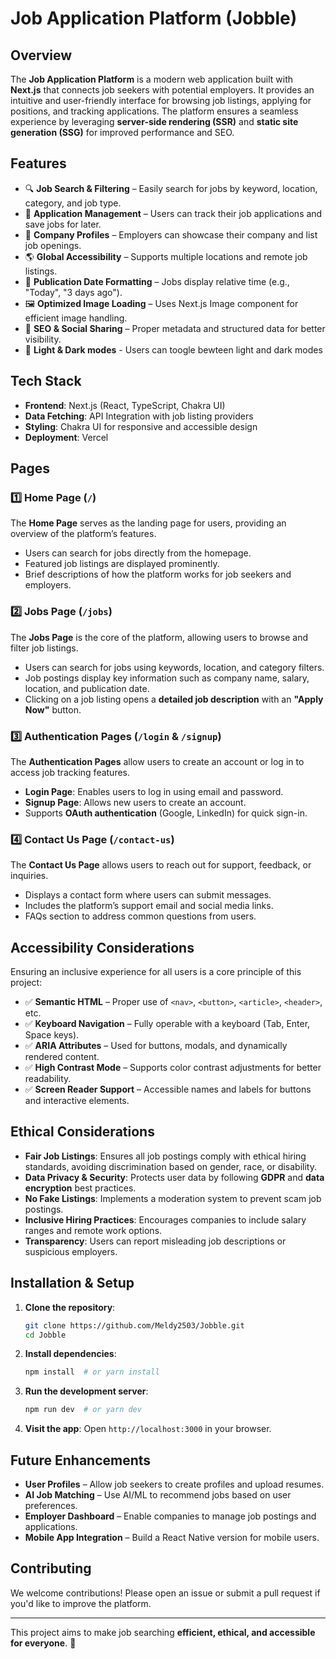 # Job Application Platform (Jobble) 

## Overview  
The **Job Application Platform** is a modern web application built with **Next.js** that connects job seekers with potential employers. It provides an intuitive and user-friendly interface for browsing job listings, applying for positions, and tracking applications. The platform ensures a seamless experience by leveraging **server-side rendering (SSR)** and **static site generation (SSG)** for improved performance and SEO.  

## Features  
- 🔍 **Job Search & Filtering** – Easily search for jobs by keyword, location, category, and job type.  
- 📝 **Application Management** – Users can track their job applications and save jobs for later.  
- 💼 **Company Profiles** – Employers can showcase their company and list job openings.  
- 🌎 **Global Accessibility** – Supports multiple locations and remote job listings.  
- 📅 **Publication Date Formatting** – Jobs display relative time (e.g., "Today", "3 days ago").  
- 🖼 **Optimized Image Loading** – Uses Next.js Image component for efficient image handling.  
- 🔗 **SEO & Social Sharing** – Proper metadata and structured data for better visibility.
- 📝 **Light & Dark modes** - Users can toogle bewteen light and dark modes 

## Tech Stack  
- **Frontend**: Next.js (React, TypeScript, Chakra UI)  
- **Data Fetching**: API Integration with job listing providers  
- **Styling**: Chakra UI for responsive and accessible design  
- **Deployment**: Vercel  

## Pages  

### 1️⃣ **Home Page (`/`)**  
The **Home Page** serves as the landing page for users, providing an overview of the platform’s features.  
- Users can search for jobs directly from the homepage.  
- Featured job listings are displayed prominently.  
- Brief descriptions of how the platform works for job seekers and employers.  

### 2️⃣ **Jobs Page (`/jobs`)**  
The **Jobs Page** is the core of the platform, allowing users to browse and filter job listings.  
- Users can search for jobs using keywords, location, and category filters.  
- Job postings display key information such as company name, salary, location, and publication date.  
- Clicking on a job listing opens a **detailed job description** with an **"Apply Now"** button.  

### 3️⃣ **Authentication Pages (`/login` & `/signup`)**  
The **Authentication Pages** allow users to create an account or log in to access job tracking features.  
- **Login Page**: Enables users to log in using email and password.  
- **Signup Page**: Allows new users to create an account.  
- Supports **OAuth authentication** (Google, LinkedIn) for quick sign-in.  

### 4️⃣ **Contact Us Page (`/contact-us`)**  
The **Contact Us Page** allows users to reach out for support, feedback, or inquiries.  
- Displays a contact form where users can submit messages.  
- Includes the platform’s support email and social media links.  
- FAQs section to address common questions from users.  

## Accessibility Considerations  
Ensuring an inclusive experience for all users is a core principle of this project:  
- ✅ **Semantic HTML** – Proper use of `<nav>`, `<button>`, `<article>`, `<header>`, etc.  
- ✅ **Keyboard Navigation** – Fully operable with a keyboard (Tab, Enter, Space keys).  
- ✅ **ARIA Attributes** – Used for buttons, modals, and dynamically rendered content.  
- ✅ **High Contrast Mode** – Supports color contrast adjustments for better readability.  
- ✅ **Screen Reader Support** – Accessible names and labels for buttons and interactive elements.  

## Ethical Considerations  
- **Fair Job Listings**: Ensures all job postings comply with ethical hiring standards, avoiding discrimination based on gender, race, or disability.  
- **Data Privacy & Security**: Protects user data by following **GDPR** and **data encryption** best practices.  
- **No Fake Listings**: Implements a moderation system to prevent scam job postings.  
- **Inclusive Hiring Practices**: Encourages companies to include salary ranges and remote work options.  
- **Transparency**: Users can report misleading job descriptions or suspicious employers.  

## Installation & Setup  
1. **Clone the repository**:  
   ```sh
   git clone https://github.com/Meldy2503/Jobble.git
   cd Jobble
   ```  
2. **Install dependencies**:  
   ```sh
   npm install  # or yarn install
   ```  
3. **Run the development server**:  
   ```sh
   npm run dev  # or yarn dev
   ```  
4. **Visit the app**: Open `http://localhost:3000` in your browser.  

## Future Enhancements  
- **User Profiles** – Allow job seekers to create profiles and upload resumes.  
- **AI Job Matching** – Use AI/ML to recommend jobs based on user preferences.  
- **Employer Dashboard** – Enable companies to manage job postings and applications.  
- **Mobile App Integration** – Build a React Native version for mobile users.  

## Contributing  
We welcome contributions! Please open an issue or submit a pull request if you'd like to improve the platform.  

---  
This project aims to make job searching **efficient, ethical, and accessible for everyone**. 🚀
